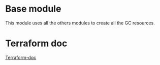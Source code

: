 
# Base module

This module uses all the others modules to create all the GC resources.

# Terraform doc

[Terraform-doc](terraform-doc.md)
